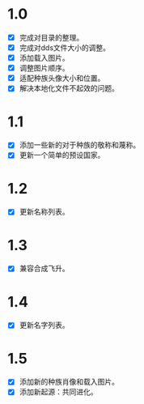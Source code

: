 # 1.0

* [X] 完成对目录的整理。
* [X] 完成对dds文件大小的调整。
* [X] 添加载入图片。
* [X] 调整图片顺序。
* [X] 适配种族头像大小和位置。
* [X] 解决本地化文件不起效的问题。

# 1.1

* [X] 添加一些新的对于种族的敬称和蔑称。
* [X] 更新一个简单的预设国家。

# 1.2

* [X] 更新名称列表。 

# 1.3

* [X] 兼容合成飞升。

# 1.4

* [X] 更新名字列表。

# 1.5

* [X] 添加新的种族肖像和载入图片。
* [X] 添加新起源：共同进化。
